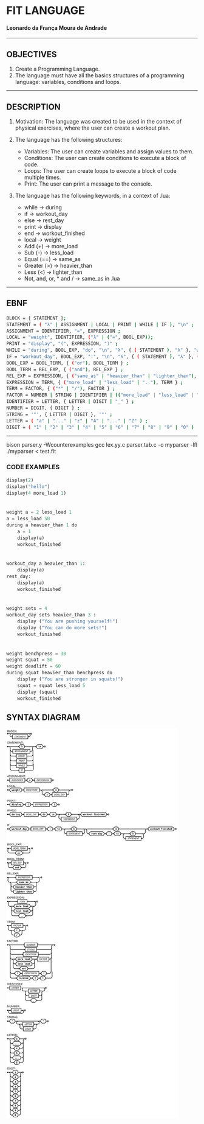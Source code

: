 # FIT LANGUAGE
#### Leonardo da França Moura de Andrade

---

## OBJECTIVES
1. Create a Programming Language.
2. The language must have all the basics structures of a programming language: variables, conditions and loops.

---
## DESCRIPTION
1. Motivation: The language was created to be used in the context of physical exercises, where the user can create a workout plan.
   
2. The language has the following structures:
    - Variables: The user can create variables and assign values to them.
    - Conditions: The user can create conditions to execute a block of code.
    - Loops: The user can create loops to execute a block of code multiple times.
    - Print: The user can print a message to the console.
      
4. The language has the following keywords, in a context of .lua:
    - while -> during
    - if -> workout_day
    - else -> rest_day
    - print -> display
    - end -> workout_finished
    - local -> weight
    - Add (+) -> more_load
    - Sub (-) -> less_load
    - Equal (==) -> same_as
    - Greater (>) -> heavier_than
    - Less (<) -> lighter_than
    - Not, and, or, * and / -> same_as in .lua

---

## EBNF
```bash
BLOCK = { STATEMENT };
STATEMENT = ( "λ" | ASSIGNMENT | LOCAL | PRINT | WHILE | IF ), "\n" ;
ASSIGNMENT = IDENTIFIER, "=", EXPRESSION ;
LOCAL = "weight", IDENTIFIER, ("λ" | ("=", BOOL_EXP));
PRINT = "display", "(", EXPRESSION, ")" ;
WHILE = "during", BOOL_EXP, "do", "\n", "λ", { ( STATEMENT ), "λ" }, "workout_finished";
IF = "workout_day", BOOL_EXP, ":", "\n", "λ", { ( STATEMENT ), "λ" }, ( "λ" | ( "rest_day", ":", "\n", "λ", { ( STATEMENT ), "λ" })), "workout_finished" ;
BOOL_EXP = BOOL_TERM, { ("or"), BOOL_TERM } ;
BOOL_TERM = REL_EXP, { ("and"), REL_EXP } ;
REL_EXP = EXPRESSION, { ("same_as" | "heavier_than" | "lighter_than"), EXPRESSION } ;
EXPRESSION = TERM, { ("more_load" | "less_load" | ".."), TERM } ;
TERM = FACTOR, { ("*" | "/"), FACTOR } ;
FACTOR = NUMBER | STRING | IDENTIFIER | (("more_load" | "less_load" | "not"), FACTOR ) | "(", EXPRESSION, ")" | "receive", "(", ")" ;
IDENTIFIER = LETTER, { LETTER | DIGIT | "_" } ;
NUMBER = DIGIT, { DIGIT } ;
STRING = '"', { LETTER | DIGIT }, '"' ;
LETTER = ( "a" | "..." | "z" | "A" | "..." | "Z" ) ;
DIGIT = ( "1" | "2" | "3" | "4" | "5" | "6" | "7" | "8" | "9" | "0" ) ;

```
---


bison parser.y -Wcounterexamples
gcc lex.yy.c parser.tab.c -o myparser -lfl
./myparser < test.fit



### CODE EXAMPLES
```python
display(2)
display("hello")
display(4 more_load 1)


weight a = 2 less_load 1
a = less_load 50
during a heavier_than 1 do 
    a = 1
    display(a)
    workout_finished


workout_day a heavier_than 1:
    display(a)
rest_day:
    display(a)
    workout_finished


weight sets = 4
workout_day sets heavier_than 3 :
    display ("You are pushing yourself!")
    display ("You can do more sets!")
    workout_finished


weight benchpress = 30
weight squat = 50
weight deadlift = 60
during squat heavier_than benchpress do
    display ("You are stronger in squats!")
    squat = squat less_load 5
    display (squat)
    workout_finished

```



## SYNTAX DIAGRAM
![Diagrama Sintático](canvas.png)
